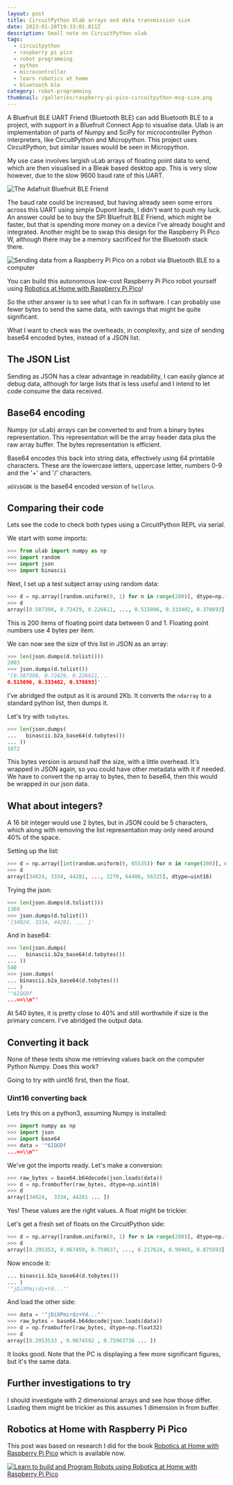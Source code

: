 ```yaml
---
layout: post
title: CircuitPython Ulab arrays and data transmission size
date: 2023-01-28T19:33:01.011Z
description: Small note on CircuitPython ulab
tags:
  - circuitpython
  - raspberry pi pico
  - robot programming
  - python
  - microcontroller
  - learn robotics at home
  - bluetooth ble
category: robot-programming
thumbnail: /galleries/raspberry-pi-pico-circuitpython-msg-size.png
---
```

A Bluefruit BLE UART Friend (Bluetooth BLE) can add Bluetooth BLE to a project, with support in a Bluefruit Connect App to visualise data. Ulab is an implementation of parts of Numpy and SciPy for microcontroller Python interpreters, like CircuitPython and Micropython. This project uses CircuitPython, but similar issues would be seen in Micropython.

My use case involves largish uLab arrays of floating point data to send, which are then visualised in a Bleak based desktop app. This is very slow however, due to the slow 9600 baud rate of this UART.

![The Adafruit Bluefruit BLE Friend](/galleries/adafruit_bluefruit_ble_uart_friend.jpeg "The Adafruit Bluefruit BLE Friend")

The baud rate could be increased, but having already seen some errors across this UART using simple Dupont leads, I didn't want to push my luck. An answer could be to buy the SPI Bluefruit BLE Friend, which might be faster, but that is spending more money on a device I've already bought and integrated. Another might be to swap this design for the Raspberry Pi Pico W, although there may be a memory sacrificed for the Bluetooth stack there.

![Sending data from a Raspberry Pi Pico on a robot via Bluetooth BLE to a computer](/galleries/raspberry-pi-pico-circuitpython-msg-size.png "The bluetooth BLE use case")

You can build this autonomous low-cost Raspberry Pi Pico robot yourself using [Robotics at Home with Raspberry Pi Pico](https://amzn.to/3ZBxtDr)!

So the other answer is to see what I can fix in software. I can probably use fewer bytes to send the same data, with savings that might be quite significant.

What I want to check was the overheads, in complexity, and size of sending base64 encoded bytes, instead of a JSON list.

## The JSON List

Sending as JSON has a clear advantage in readability, I can easily glance at debug data, although for large lists that is less useful and  I intend to let code consume the data received.

## Base64 encoding

Numpy (or uLab) arrays can be converted to and from a binary bytes representation.
This representation will be the array header data plus the raw array buffer. The bytes representation is efficient.

Base64 encodes this back into string data, effectively using 64 printable characters.
These are the lowercase letters, uppercase letter, numbers 0-9 and the '+' and '/' characters.

`aGVsbG8K` is the base64 encoded version of `hello\n`.

## Comparing their code

Lets see the code to check both types using a CircuitPython REPL via serial.

We start with some imports:

```python
>>> from ulab import numpy as np
>>> import random
>>> import json
>>> import binascii
```

Next, I set up a test subject array using random data:

```python
>>> d = np.array([random.uniform(0, 1) for n in range(200)], dtype=np.float)
>>> d
array([0.587398, 0.72429, 0.226611, ..., 0.515096, 0.333402, 0.378693], dtype=float32)
```

This is 200 items of floating point data between 0 and 1.
Floating point numbers use 4 bytes per item.

We can now see the size of this list in JSON as an array:

```python
>>> len(json.dumps(d.tolist()))
2003
>>> json.dumps(d.tolist())
'[0.587398, 0.72429, 0.226611,...
0.515096, 0.333402, 0.378693]'
```

I've abridged the output as it is around 2Kb.
It converts the `ndarray` to a standard python list, then dumps it.

Let's try with `tobytes`.

```python
>>> len(json.dumps(
...   binascii.b2a_base64(d.tobytes())
... ))
1072
```

This bytes version is around half the size, with a little overhead.
It's wrapped in JSON again, so you could have other metadata with it if needed.
We have to convert the np array to bytes, then to base64, then this would be wrapped in our json data.

## What about integers?

A 16 bit integer would use 2 bytes, but in JSON could be 5 characters, which along with removing the list representation may only need around 40% of the space.

Setting up the list:

```python
>>> d = np.array([int(random.uniform(0, 65535)) for n in range(200)], dtype=np.uint16)
>>> d
array([34024, 3334, 44281, ..., 2270, 64406, 56325], dtype=uint16)
```

Trying the json:

```python
>>> len(json.dumps(d.tolist()))
1369
>>> json.dumps(d.tolist())
'[34024, 3334, 44281, ... ]'
```

And in base64:

```python
>>> len(json.dumps(
...   binascii.b2a_base64(d.tobytes())
... ))
540
>>> json.dumps(
... binascii.b2a_base64(d.tobytes())
... )
'"6IQGDf
...==\\n"'
```

At 540 bytes, it is pretty close to 40% and still worthwhile if size is the primary concern.
I've abridged the output data.

## Converting it back

None of these tests show me retrieving values back on the computer Python Numpy.
Does this work?

Going to try with uint16 first, then the float.

### Uint16 converting back

Lets try this on a python3, assuming Numpy is installed:

```python
>>> import numpy as np
>>> import json
>>> import base64
>>> data = '"6IQGDf
...==\\n"'
```

We've got the imports ready.
Let's make a conversion:

```python
>>> raw_bytes = base64.b64decode(json.loads(data))
>>> d = np.frombuffer(raw_bytes, dtype=np.uint16)
>>> d
array([34024,  3334, 44281 ... ])
```

Yes!
These values are the right values.
A float might be trickier.

Let's get a fresh set of floats on the CircuitPython side:

```python
>>> d = np.array([random.uniform(0, 1) for n in range(200)], dtype=np.float)
>>> d
array([0.295353, 0.967459, 0.759637, ..., 0.217624, 0.99465, 0.875593], dtype=float32)
```

Now encode it:

```python
... binascii.b2a_base64(d.tobytes())
... )
'"jDiXPmirdz+Yd..."'
```

And load the other side:

```python
>>> data = '"jDiXPmirdz+Yd..."'
>>> raw_bytes = base64.b64decode(json.loads(data))
>>> d = np.frombuffer(raw_bytes, dtype=np.float32)
>>> d
array([0.2953533 , 0.9674592 , 0.75963736 ... ])
```

It looks good.
Note that the PC is displaying a few more significant figures, but it's the same data.

## Further investigations to try

I should investigate with 2 dimensional arrays and see how those differ.
Loading them might be trickier as this assumes 1 dimension in from buffer.

## Robotics at Home with Raspberry Pi Pico

This post was based on research I did for the book [Robotics at Home with Raspberry Pi Pico](https://packt.link/5swS2) which is available now.

<a href="https://packt.link/5swS2" title="Learn to build and Program Robots using Robotics at Home with Raspberry Pi Pico"><img src="/galleries/2023/Robotics-at-Home-with-Raspberry-Pi-Pico-banner-2048.jpg"
  alt="Learn to build and Program Robots using Robotics at Home with Raspberry Pi Pico"
  sizes="(min-width: 1200px) 1140px, (min-width: 1000px) 940px, (min-width: 800px) 720px, 93.75vw"
  srcset="/galleries/2023/Robotics-at-Home-with-Raspberry-Pi-Pico-banner-720.jpg 720w, /galleries/2023/Robotics-at-Home-with-Raspberry-Pi-Pico-banner-1140.jpg 1140w, /galleries/2023/Robotics-at-Home-with-Raspberry-Pi-Pico-banner-1280.jpg 1280w"></a>
